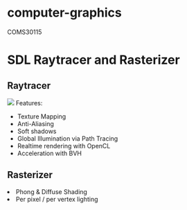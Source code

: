# computer-graphics
COMS30115
<h1>SDL Raytracer and Rasterizer</h1>
<h2>Raytracer</h2>
<img src="https://s12.postimg.org/62s50mqlp/screenshot.jpg"/>
Features:
<ul>
<li>Texture Mapping</li>
<li>Anti-Aliasing</li>
<li>Soft shadows</li>
<li>Global Illumination via Path Tracing</li>
<li>Realtime rendering with OpenCL</li>
<li>Acceleration with BVH</li>
</ul>
<h2>Rasterizer</h2>
<li>Phong & Diffuse Shading</li>
<li>Per pixel / per vertex lighting</li>
